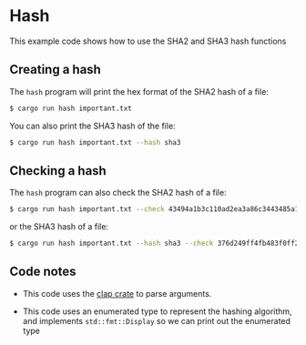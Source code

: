 # Hash

This example code shows how to use the SHA2 and SHA3 hash functions

## Creating a hash

The `hash` program will print the hex format of the SHA2 hash of a file:

```bash
$ cargo run hash important.txt
```

You can also print the SHA3 hash of the file:

```bash
$ cargo run hash important.txt --hash sha3
```

## Checking a hash

The `hash` program can also check the SHA2 hash of a file:

```bash
$ cargo run hash important.txt --check 43494a1b3c110ad2ea3a86c3443485a10fa0381c41bcf94fcc13445dc17460d5
```

or the SHA3 hash of a file:

```bash
$ cargo run hash important.txt --hash sha3 --check 376d249ff4fb483f0ff26f0cd949e89883c82674c18f4e58274b5cab2906b143
```

## Code notes

- This code uses the [clap crate](https://docs.rs/clap/latest/clap/index.html)
  to parse arguments.

- This code uses an enumerated type to represent the hashing algorithm, and
  implements `std::fmt::Display` so we can print out the enumerated type
